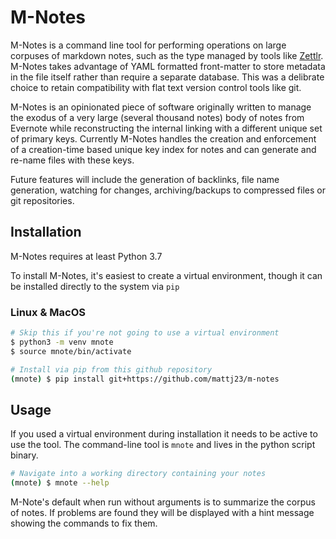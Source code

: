 # M-Notes

M-Notes is a command line tool for performing operations on large corpuses of markdown notes, such as the type managed by tools like [Zettlr](https://github.com/Zettlr/Zettlr).  M-Notes takes advantage of YAML formatted front-matter to store metadata in the file itself rather than require a separate database. This was a delibrate choice to retain compatibility with flat text version control tools like git.

M-Notes is an opinionated piece of software originally written to manage the exodus of a very large (several thousand notes) body of notes from Evernote while reconstructing the internal linking with a different unique set of primary keys.  Currently M-Notes handles the creation and enforcement of a creation-time based unique key index for notes and can generate and re-name files with these keys.

Future features will include the generation of backlinks, file name generation, watching for changes, archiving/backups to compressed files or git repositories. 

## Installation
M-Notes requires at least Python 3.7

To install M-Notes, it's easiest to create a virtual environment, though it can be installed directly to the system via `pip`

### Linux & MacOS

```bash
# Skip this if you're not going to use a virtual environment
$ python3 -m venv mnote
$ source mnote/bin/activate

# Install via pip from this github repository
(mnote) $ pip install git+https://github.com/mattj23/m-notes
```


## Usage

If you used a virtual environment during installation it needs to be active to use the tool. The command-line tool is `mnote` and lives in the python script binary.

```bash
# Navigate into a working directory containing your notes
(mnote) $ mnote --help

```

M-Note's default when run without arguments is to summarize the corpus of notes. If problems are found they will be displayed with a hint message showing the commands to fix them.



